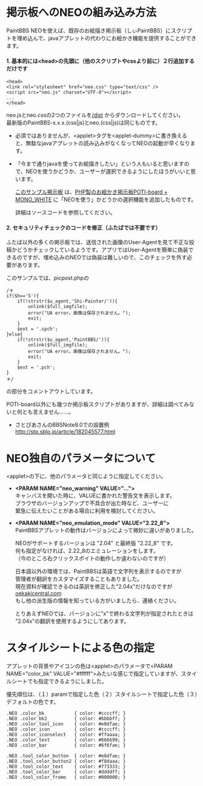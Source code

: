 # 掲示板へのNEOの組み込み方法

PaintBBS NEOを使えば、既存のお絵描き掲示板（しぃPaintBBS）にスクリプトを埋め込んで、javaアプレットの代わりにお絵かき機能を提供することができます。


#### 1. 基本的には&lt;head>の先頭に（他のスクリプトやcssより前に）２行追加するだけです

    <head>
    <link rel="stylesheet" href="neo.css" type="text/css" />
    <script src="neo.js" charset="UTF-8"></script>
    ...
    </head>

neo.jsとneo.cssの2つのファイルを[/dist](https://github.com/funige/neo/tree/master/neo/dist) からダウンロードしてください。  
最新版のPaintBBS-x.x.x.(css|js)とneo.(css|js)は同じものです。

* 必須ではありませんが、&lt;applet>タグを&lt;applet-dummy>に書き換えると、無駄なjavaアプレットの読み込みがなくなってNEOの起動が早くなります。

* 「今まで通りjavaを使ってお絵描きしたい」という人もいると思いますので、NEOを使うかどうか、ユーザーが選択できるようにしたほうがいいと思います。

  [このサンプル掲示板](http://neo.websozai.jp/) は、[PHP製のお絵かき掲示板POTI-board + MONO_WHITE](http://www.punyu.net/php/oekaki.php) に「NEOを使う」かどうかの選択機能を追加したものです。  

  詳細はソースコードを参照してください。


#### 2. セキュリティチェックのコードを修正（ふたばでは不要です）
ふたば以外の多くの掲示板では、送信された画像のUser-Agentを見て不正な投稿かどうかチェックしているようです。アプリではUser-Agentを簡単に偽装できるのですが、埋め込みのNEOでは偽装は難しいので、このチェックを外す必要があります。

このサンプルでは、picpost.phpの

    /＊
    if($h=='S'){
        if(!strstr($u_agent,'Shi-Painter/')){
            unlink($full_imgfile);
            error("UA error。画像は保存されません。");
            exit;
        }
        $ext = '.spch';
    }else{
        if(!strstr($u_agent,'PaintBBS/')){
            unlink($full_imgfile);
            error("UA error。画像は保存されません。");
            exit;
        }
        $ext = '.pch';
    }
    ＊/

の部分をコメントアウトしています。

POTI-board以外にも幾つか掲示板スクリプトがありますが、詳細は調べてみないと何とも言えません……。

- さとぴあさんのBBSNote8.0での設置例  
  http://stp.sblo.jp/article/182045577.html  

# NEO独自のパラメータについて

  &lt;applet>の下に、他のパラメータと同じように指定してください。

- __&lt;PARAM NAME="neo_warning" VALUE="...">__  
  キャンバスを開いた時に、VALUEに書かれた警告文を表示します。  
  ブラウザのバージョンアップで不具合が出た時など、ユーザーに  
  緊急に伝えたいことがある場合に利用を検討してください。

- __&lt;PARAM NAME="neo_emulation_mode" VALUE="2.22_8">__  
  PaintBBSアプレットの動作はバージョンによって微妙に違いがありました。  

  NEOがサポートするバージョンは "2.04" と最終版 "2.22_8" です。  
  何も指定がなければ、2.22_8のエミュレーションをします。  
  （今のところ右クリックスポイトの動作しか違わないのですが）

  日本語以外の環境では、PaintBBSは英語で文字列を表示するのですが  
  管理者が翻訳をカスタマイズすることもありました。  
  現在資料が確認できるのは英訳を修正した"2.04x"だけなのですが  
  [oekakicentral.com](http://www.oekakicentral.com/tutorials/paintbbs.html)    
  もし他の派生版の情報を知っている方がいましたら、連絡ください。  

  とりあえずNEOでは、バージョンに"x"で終わる文字列が指定されたときは  
  "2.04x"の翻訳を使用するようにしてあります。

# スタイルシートによる色の指定

  アプレットの背景やアイコンの色は&lt;applet>のパラメータで&lt;PARAM NAME="color_bk" VALUE="#ffffff">みたいな感じで指定していますが、スタイルシートでも指定できるようにしました。

  優先順位は、（１）paramで指定した色（２）スタイルシートで指定した色（３）デフォルトの色です。
  
    .NEO .color_bk           { color: #ccccff; }
    .NEO .color_bk2          { color: #bbbbff; }
    .NEO .color_tool_icon    { color: #e8dfae; }
    .NEO .color_icon         { color: #ccccff; }
    .NEO .color_iconselect   { color: #ffaaaa; }
    .NEO .color_text         { color: #666699; }
    .NEO .color_bar          { color: #6f6fae; }

    .NEO .tool_color_button  { color: #e8dfae; }
    .NEO .tool_color_button2 { color: #f8daaa; }
    .NEO .tool_color_text    { color: #773333; }
    .NEO .tool_color_bar     { color: #ddddff; }
    .NEO .tool_color_frame   { color: #000000; }

